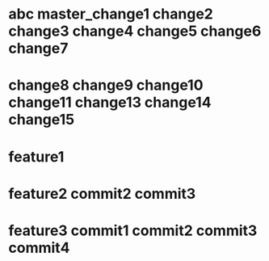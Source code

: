 # abc  master_change1  change2 change3  change4 change5 change6 change7
# change8 change9 change10 change11 change13 change14 change15

# feature1

# feature2  commit2 commit3

# feature3  commit1 commit2 commit3 commit4
